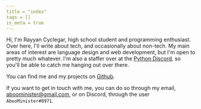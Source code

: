```yaml
---
title = "index"
tags = []
is_meta = true
---
```


Hi, I'm Rayyan Cyclegar, high school student and programming enthusiast. Over here, I'll write about tech, and occasionally about non-tech. My main areas of interest are language design and web development, but I'm open to pretty much whatever. I'm also a staffer over at the [Python Discord](https://discord.gg/python), so you'll be able to catch me hanging out over there.

You can find me and my projects on [Github](https://github.com/AbooMinister25).

If you want to get in touch with me, you can do so through my email, [aboominister@gmail.com](mailto:aboominister@gmail.com), or on Discord, through the user `AbooMinister#8971`.
